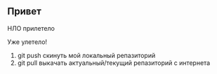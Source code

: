 ## Привет

НЛО прилетело

Уже улетело!
1. git push скинуть мой локальный репазиторий
2. git pull выкачать актуальный/текущий репазиторий с интернета